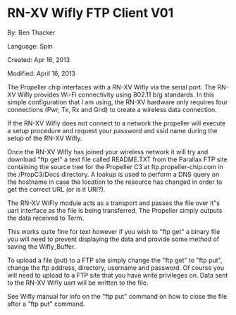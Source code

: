 # RN-XV Wifly FTP Client V01

By: Ben Thacker

Language: Spin

Created: Apr 16, 2013

Modified: April 16, 2013

The Propeller chip interfaces with a RN-XV Wifly via the serial port. The RN-XV Wifly provides Wi-Fi connectivity using 802.11 b/g standards. In this simple configuration that I am using, the RN-XV hardware only requires four connections (Pwr, Tx, Rx and Gnd) to create a wireless data connection.

If the RN-XV Wifly does not connect to a network the propeller will execute a setup procedure and request your password and ssid name during the setup of the RN-XV Wifly.

Once the RN-XV Wifly has joined your wireless network it will try and download "ftp get" a text file called README.TXT from the Parallax FTP site containing the source tree for the Propeller C3 at ftp.propeller-chip.com in the /PropC3/Docs directory. A lookup is used to perform a DNS query on the hostname in case the location to the resource has changed in order to get the correct URL (or is it URI?).

The RN-XV WiFly module acts as a transport and passes the file over it"s uart interface as the file is being transferred. The Propeller simply outputs the data received to Term.

This works quite fine for text however if you wish to "ftp get" a binary file you will need to prevent displaying the data and provide some method of saving the Wifly\_Buffer.

To upload a file (put) to a FTP site simply change the "ftp get" to "ftp put", change the ftp address, directory, username and password. Of course you will need to upload to a FTP site that you have write privileges on. Data sent to the RN-XV Wifly uart will be written to the file.

See Wifly manual for info on the "ftp put" command on how to close the file after a "ftp put" command.
